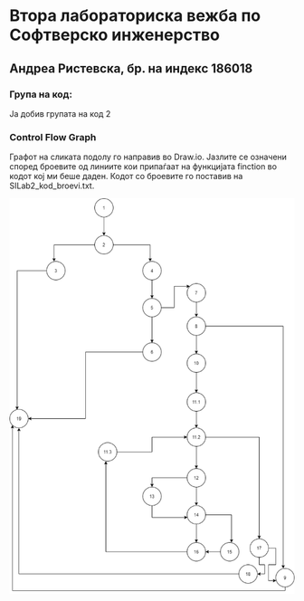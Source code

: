 # Втора лабораториска вежба по Софтверско инженерство
## Андреа Ристевска, бр. на индекс 186018
### Група на код:
Ја добив групата на код 2
### Control Flow Graph
Графот на сликата подолу го направив во Draw.io. Јазлите се означени според броевите од линиите кои припаѓаат на функцијата finction во кодот кој ми беше даден. Кодот со броевите го поставив на SILab2_kod_broevi.txt.

![](diagram.png)
